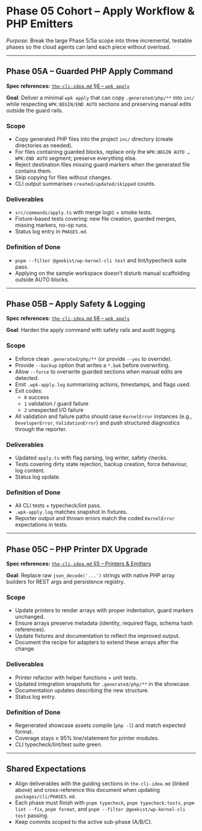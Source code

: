 # Phase 05 Cohort – Apply Workflow & PHP Emitters

_Purpose_: Break the large Phase 5/5a scope into three incremental, testable phases so the cloud agents can land each piece without overload.

---

## Phase 05A – Guarded PHP Apply Command

**Spec references:** [`the-cli-idea.md` §6 – `wpk apply`](../the-cli-idea.md#6-commands)

**Goal**: Deliver a minimal `wpk apply` that can copy `.generated/php/**` into `inc/` while respecting `WPK:BEGIN/END AUTO` sections and preserving manual edits outside the guard rails.

### Scope

- Copy generated PHP files into the project `inc/` directory (create directories as needed).
- For files containing guarded blocks, replace only the `WPK:BEGIN AUTO … WPK:END AUTO` segment; preserve everything else.
- Reject destination files missing guard markers when the generated file contains them.
- Skip copying for files without changes.
- CLI output summarises `created/updated/skipped` counts.

### Deliverables

- `src/commands/apply.ts` with merge logic + smoke tests.
- Fixture-based tests covering: new file creation, guarded merges, missing markers, no-op runs.
- Status log entry in `PHASES.md`.

### Definition of Done

- `pnpm --filter @geekist/wp-kernel-cli test` and lint/typecheck suite pass.
- Applying on the sample workspace doesn’t disturb manual scaffolding outside AUTO blocks.

---

## Phase 05B – Apply Safety & Logging

**Spec references:** [`the-cli-idea.md` §6 – `wpk apply`](../the-cli-idea.md#6-commands)

**Goal**: Harden the apply command with safety rails and audit logging.

### Scope

- Enforce clean `.generated/php/**` (or provide `--yes` to override).
- Provide `--backup` option that writes a `*.bak` before overwriting.
- Allow `--force` to overwrite guarded sections when manual edits are detected.
- Emit `.wpk-apply.log` summarising actions, timestamps, and flags used.
- Exit codes:
    - `0` success
    - `1` validation / guard failure
    - `2` unexpected I/O failure
- All validation and failure paths should raise `KernelError` instances (e.g., `DeveloperError`, `ValidationError`) and push structured diagnostics through the reporter.

### Deliverables

- Updated `apply.ts` with flag parsing, log writer, safety checks.
- Tests covering dirty state rejection, backup creation, force behaviour, log content.
- Status log update.

### Definition of Done

- All CLI tests + typecheck/lint pass.
- `.wpk-apply.log` matches snapshot in fixtures.
- Reporter output and thrown errors match the coded `KernelError` expectations in tests.

---

## Phase 05C – PHP Printer DX Upgrade

**Spec references:** [`the-cli-idea.md` §5 – Printers & Emitters](../the-cli-idea.md#5-printers--emitters)

**Goal**: Replace raw `json_decode('...')` strings with native PHP array builders for REST args and persistence registry.

### Scope

- Update printers to render arrays with proper indentation, guard markers unchanged.
- Ensure arrays preserve metadata (identity, required flags, schema hash references).
- Update fixtures and documentation to reflect the improved output.
- Document the recipe for adapters to extend these arrays after the change.

### Deliverables

- Printer refactor with helper functions + unit tests.
- Updated integration snapshots for `.generated/php/**` in the showcase.
- Documentation updates describing the new structure.
- Status log entry.

### Definition of Done

- Regenerated showcase assets compile (`php -l`) and match expected format.
- Coverage stays ≥ 95% line/statement for printer modules.
- CLI typecheck/lint/test suite green.

---

## Shared Expectations

- Align deliverables with the guiding sections in `the-cli-idea.md` (linked above) and cross-reference this document when updating `packages/cli/PHASES.md`.
- Each phase must finish with `pnpm typecheck`, `pnpm typecheck:tests`, `pnpm lint --fix`, `pnpm format`, and `pnpm --filter @geekist/wp-kernel-cli test` passing.
- Keep commits scoped to the active sub-phase (A/B/C).

